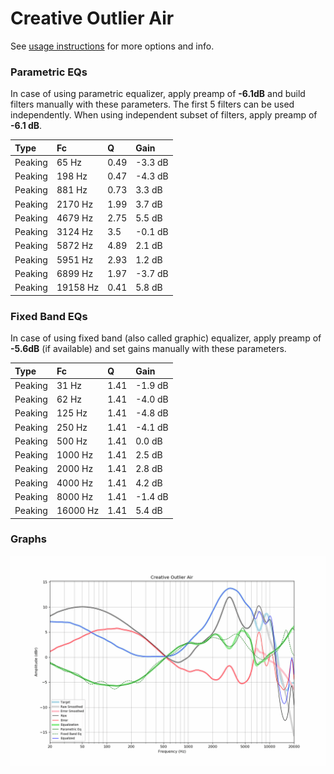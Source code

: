 # Creative Outlier Air
See [usage instructions](https://github.com/jaakkopasanen/AutoEq#usage) for more options and info.

### Parametric EQs
In case of using parametric equalizer, apply preamp of **-6.1dB** and build filters manually
with these parameters. The first 5 filters can be used independently.
When using independent subset of filters, apply preamp of **-6.1 dB**.

| Type    | Fc       |    Q | Gain    |
|:--------|:---------|:-----|:--------|
| Peaking | 65 Hz    | 0.49 | -3.3 dB |
| Peaking | 198 Hz   | 0.47 | -4.3 dB |
| Peaking | 881 Hz   | 0.73 | 3.3 dB  |
| Peaking | 2170 Hz  | 1.99 | 3.7 dB  |
| Peaking | 4679 Hz  | 2.75 | 5.5 dB  |
| Peaking | 3124 Hz  | 3.5  | -0.1 dB |
| Peaking | 5872 Hz  | 4.89 | 2.1 dB  |
| Peaking | 5951 Hz  | 2.93 | 1.2 dB  |
| Peaking | 6899 Hz  | 1.97 | -3.7 dB |
| Peaking | 19158 Hz | 0.41 | 5.8 dB  |

### Fixed Band EQs
In case of using fixed band (also called graphic) equalizer, apply preamp of **-5.6dB**
(if available) and set gains manually with these parameters.

| Type    | Fc       |    Q | Gain    |
|:--------|:---------|:-----|:--------|
| Peaking | 31 Hz    | 1.41 | -1.9 dB |
| Peaking | 62 Hz    | 1.41 | -4.0 dB |
| Peaking | 125 Hz   | 1.41 | -4.8 dB |
| Peaking | 250 Hz   | 1.41 | -4.1 dB |
| Peaking | 500 Hz   | 1.41 | 0.0 dB  |
| Peaking | 1000 Hz  | 1.41 | 2.5 dB  |
| Peaking | 2000 Hz  | 1.41 | 2.8 dB  |
| Peaking | 4000 Hz  | 1.41 | 4.2 dB  |
| Peaking | 8000 Hz  | 1.41 | -1.4 dB |
| Peaking | 16000 Hz | 1.41 | 5.4 dB  |

### Graphs
![](./Creative%20Outlier%20Air.png)